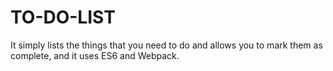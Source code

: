 # TO-DO-LIST
It simply lists the things that you need to do and allows you to mark them as complete, and it uses ES6 and Webpack.
